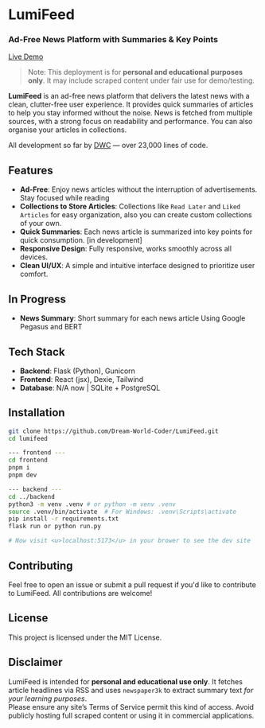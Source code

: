 # LumiFeed

### Ad-Free News Platform with Summaries & Key Points

[Live Demo](https://lumifeed.vercel.app)

> Note: This deployment is for **personal and educational purposes only**. It may include scraped content under fair use for demo/testing.

**LumiFeed** is an ad-free news platform that delivers the latest news with a clean, clutter-free user experience. It provides quick summaries of articles to help you stay informed without the noise. News is fetched from multiple sources, with a strong focus on readability and performance. You can also organise your articles in collections.

All development so far by [DWC](https://github.com/Dream-World-Coder) — over 23,000 lines of code.

## Features

- **Ad-Free**: Enjoy news articles without the interruption of advertisements. Stay focused while reading
- **Collections to Store Articles**: Collections like `Read Later` and `Liked Articles` for easy organization, also you can create custom collections of your own.
- **Quick Summaries**: Each news article is summarized into key points for quick consumption. [in development]
- **Responsive Design**: Fully responsive, works smoothly across all devices.
- **Clean UI/UX**: A simple and intuitive interface designed to prioritize user comfort.

## In Progress

- **News Summary**: Short summary for each news article Using Google Pegasus and BERT

## Tech Stack

- **Backend**: Flask (Python), Gunicorn
- **Frontend**: React (jsx), Dexie, Tailwind
- **Database**: N/A now | SQLite + PostgreSQL


## Installation

```bash
git clone https://github.com/Dream-World-Coder/LumiFeed.git
cd lumifeed

--- frontend ---
cd frontend
pnpm i
pnpm dev

--- backend ---
cd ../backend
python3 -m venv .venv # or python -m venv .venv
source .venv/bin/activate  # For Windows: .venv\Scripts\activate
pip install -r requirements.txt
flask run or python run.py

# Now visit <u>localhost:5173</u> in your brower to see the dev site
```



## Contributing

Feel free to open an issue or submit a pull request if you'd like to contribute to LumiFeed. All contributions are welcome!

## License

This project is licensed under the MIT License.

## Disclaimer

LumiFeed is intended for **personal and educational use only**. It fetches article headlines via RSS and uses `newspaper3k` to extract summary text _for your learning purposes_.  
Please ensure any site’s Terms of Service permit this kind of access. Avoid publicly hosting full scraped content or using it in commercial applications.


